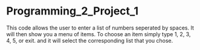 # Programming_2_Project_1
This code allows the user to enter a list of numbers seperated by spaces. It will then show you a menu of items. To choose an item simply type 1, 2, 3, 4, 5, or exit. and it will select the corresponding list that you chose.
